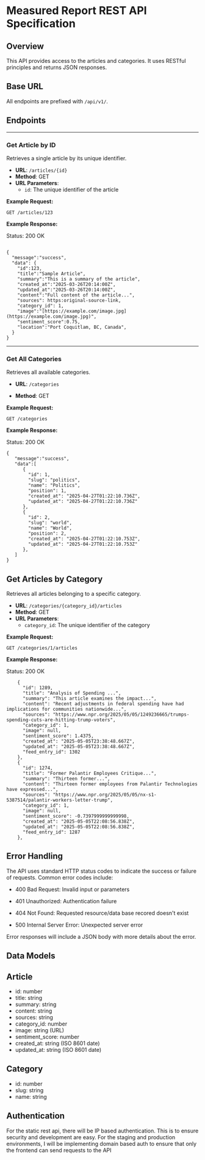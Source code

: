 
# Measured Report REST API Specification

## Overview

This API provides access to the articles and categories. It uses RESTful principles and returns JSON responses.

## Base URL

All endpoints are prefixed with  `/api/v1/`.

## Endpoints
---------------------
### Get Article by ID

Retrieves a single article by its unique identifier.

-   **URL**:  `/articles/{id}`
-   **Method**: GET
-   **URL Parameters**:
    -   `id`: The unique identifier of the article

**Example Request:**

```
GET /articles/123
```

**Example Response:**

Status: 200 OK
```

{
  "message":"success",
  "data": {
    "id":123,
    "title":"Sample Article",
    "summary":"This is a summary of the article",
    "created_at":"2025-03-26T20:14:00Z",
    "updated_at":"2025-03-26T20:14:00Z",
    "content":"Full content of the article...",
    "sources": https:original-source-link,
    "category_id": 1,
    "image":"[https://example.com/image.jpg](https://example.com/image.jpg)",
    "sentiment_score":0.75,
    "location":"Port Coquitlam, BC, Canada",
  }
}
```
---------------------
### Get All Categories

Retrieves all available categories.

-   **URL**:  `/categories`
    
-   **Method**: GET
    

**Example Request:**

```
GET /categories
```

**Example Response:**

Status: 200 OK
```
{
   "message":"success",
   "data":[
      {
        "id": 1,
        "slug": "politics",
        "name": "Politics",
        "position": 1,
        "created_at": "2025-04-27T01:22:10.736Z",
        "updated_at": "2025-04-27T01:22:10.736Z"
      },
      {
        "id": 2,
        "slug": "world",
        "name": "World",
        "position": 2,
        "created_at": "2025-04-27T01:22:10.753Z",
        "updated_at": "2025-04-27T01:22:10.753Z"
      },
   ]
}
```

## Get Articles by Category

Retrieves all articles belonging to a specific category.

-   **URL**:  `/categories/{category_id}/articles`
-   **Method**: GET
-   **URL Parameters**:
    -   `category_id`: The unique identifier of the category
        

**Example Request:**
```
GET /categories/1/articles
```
**Example Response:**

Status: 200 OK
```
    {
      "id": 1289,
      "title": "Analysis of Spending ...",
      "summary": "This article examines the impact...",
      "content": "Recent adjustments in federal spending have had implications for communities nationwide...",
      "sources": "https://www.npr.org/2025/05/05/1249236665/trumps-spending-cuts-are-hitting-trump-voters",
      "category_id": 1,
      "image": null,
      "sentiment_score": 1.4375,
      "created_at": "2025-05-05T23:38:48.667Z",
      "updated_at": "2025-05-05T23:38:48.667Z",
      "feed_entry_id": 1302
    },
    {
      "id": 1274,
      "title": "Former Palantir Employees Critique...",
      "summary": "Thirteen former...",
      "content": "Thirteen former employees from Palantir Technologies have expressed...",
      "sources": "https://www.npr.org/2025/05/05/nx-s1-5387514/palantir-workers-letter-trump",
      "category_id": 1,
      "image": null,
      "sentiment_score": -0.7397999999999998,
      "created_at": "2025-05-05T22:08:56.838Z",
      "updated_at": "2025-05-05T22:08:56.838Z",
      "feed_entry_id": 1287
    },
```
## Error Handling

The API uses standard HTTP status codes to indicate the success or failure of requests. Common error codes include:

-   400 Bad Request: Invalid input or parameters
    
-   401 Unauthorized: Authentication failure
    
-   404 Not Found: Requested resource/data base recored doesn't exist
    
-   500 Internal Server Error: Unexpected server error
    
Error responses will include a JSON body with more details about the error.

## Data Models

## Article

-   id: number
-   title: string
-   summary: string
-   content: string
-   sources: string
-   category_id: number
-   image: string (URL)
-   sentiment_score: number
-   created_at: string (ISO 8601 date)
-   updated_at: string (ISO 8601 date)
    

## Category

-   id: number
-   slug: string
-   name: string
    

## Authentication

For the static rest api, there will be IP based authentication. This is to ensure security and development are easy. 
For the staging and production environments, I will be implementing domain based auth to ensure that only the frontend can send requests to the API


